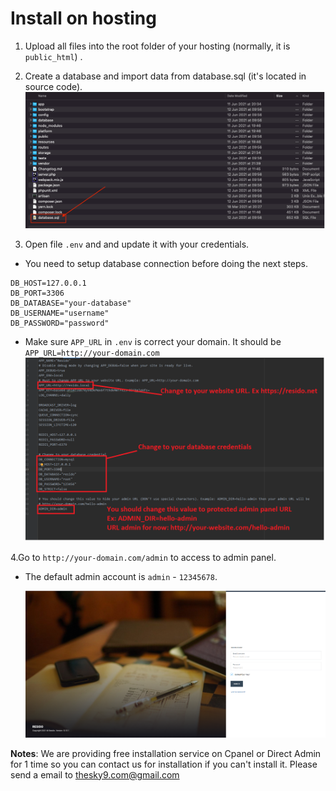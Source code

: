 # Install on hosting

1. Upload all files into the root folder of your hosting (normally, it is `public_html`) .

2. Create a database and import data from database.sql (it's located in source code).
  ![Database](_images/installation/folder-resido.png)

3. Open file `.env` and and update it with your credentials.

+ You need to setup database connection before doing the next steps.
~~~
DB_HOST=127.0.0.1
DB_PORT=3306
DB_DATABASE="your-database"
DB_USERNAME="username"
DB_PASSWORD="password"
~~~
+ Make sure `APP_URL` in `.env` is correct your domain. It should be `APP_URL=http://your-domain.com`
  ![Env](_images/installation/config-env.png)
  
4.Go to `http://your-domain.com/admin` to access to admin panel.
- The default admin account is `admin` - `12345678`.

  ![Login](_images/installation/layout-admin-login.png)

**Notes**: We are providing free installation service on Cpanel or Direct Admin for 1 time so you can contact us for installation if you can't install it.
Please send a email to thesky9.com@gmail.com

